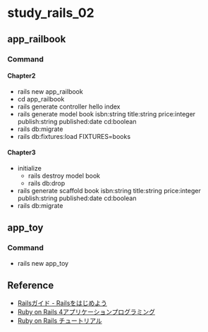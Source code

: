 # study_rails_02

## app_railbook

### Command

#### Chapter2

- rails new app_railbook
- cd app_railbook
- rails generate controller hello index
- rails generate model book isbn:string title:string price:integer publish:string published:date cd:boolean
- rails db:migrate
- rails db:fixtures:load FIXTURES=books

#### Chapter3

- initialize
  - rails destroy model book
  - rails db:drop
- rails generate scaffold book isbn:string title:string price:integer publish:string published:date cd:boolean
- rails db:migrate

## app_toy

### Command

- rails new app_toy

## Reference

- [Railsガイド - Railsをはじめよう](https://railsguides.jp/getting_started.html)
- [Ruby on Rails 4アプリケーションプログラミング](https://www.amazon.co.jp/dp/B00JZKX6DE)
- [Ruby on Rails チュートリアル](https://railstutorial.jp/chapters/toy_app?version=5.1)
